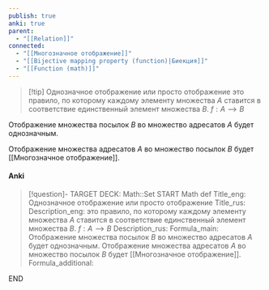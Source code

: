 ```yaml
---
publish: true
anki: true
parent:
  - "[[Relation]]"
connected:
  - "[[Многозначное отображение]]"
  - "[[Bijective mapping property (function)|Биекция]]"
  - "[[Function (math)]]"
---
```


> [!tip] Однозначное отображение или просто отображение
> это правило, по которому каждому элементу множества $A$ ставится в соответствие единственный элемент множества $B$.
> $f:A⟶B$

Отображение множества посылок $B$ во множество адресатов $A$ будет однозначным.

Отображение множества адресатов $A$ во множество посылок $B$ будет [[Многозначное отображение]].

#### Anki
> [!question]-
TARGET DECK: Math::Set
START
Math def
Title_eng: Однозначное отображение или просто отображение
Title_rus: 
Description_eng: это правило, по которому каждому элементу множества $A$ ставится в соответствие единственный элемент множества $B$.
$f:A⟶B$
Description_rus: 
Formula_main: Отображение множества посылок $B$ во множество адресатов $A$ будет однозначным.
Отображение множества адресатов $A$ во множество посылок $B$ будет [[Многозначное отображение]].
Formula_additional:
<!--ID: 1705512832946-->
END